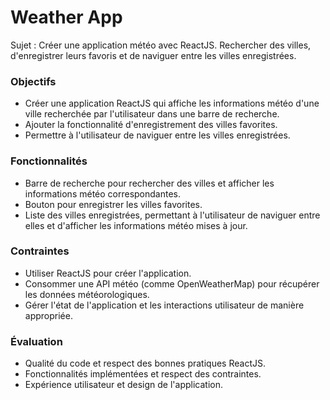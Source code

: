 # Weather App

Sujet : Créer une application météo avec ReactJS. Rechercher des villes, d'enregistrer leurs favoris et de naviguer entre les villes enregistrées.

### Objectifs

- Créer une application ReactJS qui affiche les informations météo d'une ville recherchée par l'utilisateur dans une barre de recherche.
- Ajouter la fonctionnalité d'enregistrement des villes favorites.
- Permettre à l'utilisateur de naviguer entre les villes enregistrées.

### Fonctionnalités

- Barre de recherche pour rechercher des villes et afficher les informations météo correspondantes.
- Bouton pour enregistrer les villes favorites.
- Liste des villes enregistrées, permettant à l'utilisateur de naviguer entre elles et d'afficher les informations météo mises à jour.

### Contraintes

- Utiliser ReactJS pour créer l'application.
- Consommer une API météo (comme OpenWeatherMap) pour récupérer les données météorologiques.
- Gérer l'état de l'application et les interactions utilisateur de manière appropriée.

### Évaluation

- Qualité du code et respect des bonnes pratiques ReactJS.
- Fonctionnalités implémentées et respect des contraintes.
- Expérience utilisateur et design de l'application.
